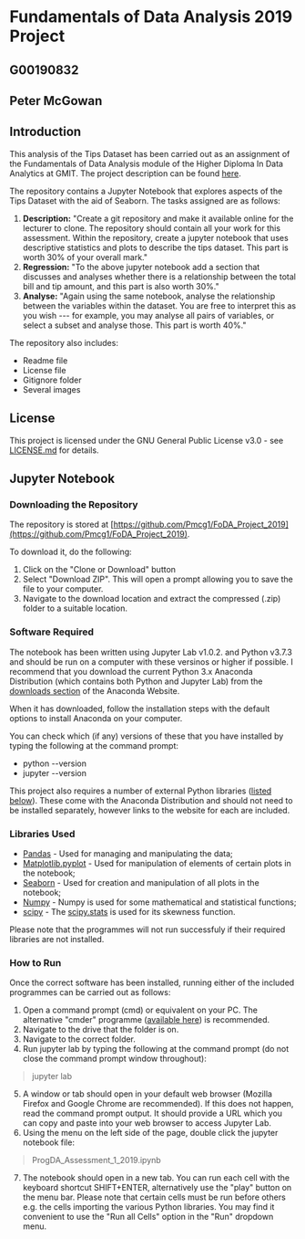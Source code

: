 # Fundamentals of Data Analysis 2019 Project
## G00190832 
## Peter McGowan

## Introduction

This analysis of the Tips Dataset has been carried out as an assignment of the Fundamentals of Data Analysis module of the Higher Diploma In Data Analytics at GMIT. The project description can be found [here](https://github.com/ianmcloughlin/project-2019-fundda/blob/master/project.pdf).

The repository contains a Jupyter Notebook that explores aspects of the Tips Dataset with the aid of Seaborn. The tasks assigned are as follows:
1. <b>Description:</b> "Create a git repository and make it available online for the lecturer to clone. The repository should contain all your work for this assessment. Within the repository, create a jupyter notebook that uses descriptive statistics and plots to describe the tips dataset. This part is worth 30% of your overall mark."
2. <b>Regression:</b> "To the above jupyter notebook add a section that discusses and analyses whether there is a relationship between the total bill and tip amount, and this part is also worth 30%."
3. <b>Analyse:</b> "Again using the same notebook, analyse the relationship between the variables within the dataset. You are free to interpret this as you wish --- for example, you may analyse all pairs of variables, or select a subset and analyse those. This part is worth 40%."


The repository also includes:
* Readme file
* License file
* Gitignore folder
* Several images

## License

This project is licensed under the GNU General Public License v3.0 - see [LICENSE.md](LICENSE) for details.

## Jupyter Notebook

### Downloading the Repository

The repository is stored at [https://github.com/Pmcg1/FoDA_Project_2019](https://github.com/Pmcg1/FoDA_Project_2019).

To download it, do the following:

1. Click on the "Clone or Download" button
2. Select "Download ZIP". This will open a prompt allowing you to save the file to your computer.
3. Navigate to the download location and extract the compressed (.zip) folder to a suitable location.

### Software Required

The notebook has been written using Jupyter Lab v1.0.2. and Python v3.7.3 and should be run on a computer with these versinos or higher if possible. I recommend that you download the current Python 3.x Anaconda Distribution (which contains both Python and Jupyter Lab) from the [downloads section](https://www.anaconda.com/distribution/#download-section) of the Anaconda Website.

When it has downloaded, follow the installation steps with the default options to install Anaconda on your computer.

You can check which (if any) versions of these that you have installed by typing the following at the command prompt:
* python --version
* jupyter --version

This project also requires a number of external Python libraries ([listed below](#Libraries-Used)). These come with the Anaconda Distribution and should not need to be installed separately, however links to the website for each are included.

### Libraries Used

* [Pandas](https://pandas.pydata.org/) - Used for managing and manipulating the data;
* [Matplotlib.pyplot](https://matplotlib.org/tutorials/introductory/pyplot.html) - Used for manipulation of elements of certain plots in the notebook;
* [Seaborn](https://seaborn.pydata.org/) - Used for creation and manipulation of all plots in the notebook;
* [Numpy](https://www.numpy.org/) - Numpy is used for some mathematical and statistical functions;
* [scipy](https://www.scipy.org/) - The [scipy.stats](https://docs.scipy.org/doc/scipy/reference/stats.html) is used for its skewness function.

Please note that the programmes will not run successfuly if their required libraries are not installed.

### How to Run

Once the correct software has been installed, running either of the included programmes can be carried out as follows:

1. Open a command prompt (cmd) or equivalent on your PC. The alternative "cmder" programme ([available here](https://cmder.net/)) is recommended.
2. Navigate to the drive that the folder is on.
3. Navigate to the correct folder.
4. Run jupyter lab by typing the following at the command prompt (do not close the command prompt window throughout):
> jupyter lab

5. A window or tab should open in your default web browser (Mozilla Firefox and Google Chrome are recommended). If this does not happen, read the command prompt output. It should provide a URL which you can copy and paste into your web browser to access Jupyter Lab.
6. Using the menu on the left side of the page, double click the jupyter notebook file:
> ProgDA_Assessment_1_2019.ipynb

7. The notebook should open in a new tab. You can run each cell with the keyboard shortcut SHIFT+ENTER, alternatively use the "play" button on the menu bar. Please note that certain cells must be run before others e.g. the cells importing the various Python libraries. You may find it convenient to use the "Run all Cells" option in the "Run" dropdown menu.
